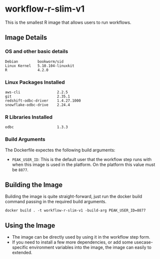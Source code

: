 # workflow-r-slim-v1
This is the smallest R image that allows users to run workflows.

## Image Details
### OS and other basic details
```
Debian         bookworm/sid
Linux Kernel   5.10.104-linuxkit
R              4.2.0
```

### Linux Packages Installed
```
aws-cli                 2.2.5
git                     2.35.1
redshift-odbc-driver    1.4.27.1000
snowflake-odbc-drive    2.24.4
```

### R Libraries Installed
```
odbc                    1.3.3
```

### Build Arguments
The Dockerfile expectes the following build arguments:
- `PEAK_USER_ID`: This is the default user that the workflow step runs with when this image is used in the platform. On the platform this value must be `8877`.

## Building the Image
Building the image is quite straight-forward, just run the docker build command passing in the required build arguments.
```
docker build . -t workflow-r-slim-v1 -build-arg PEAK_USER_ID=8877
```

## Using the Image
- The image can be directly used by using it in the workflow step form.
- If you need to install a few more dependencies, or add some usecase-specific environment variables into the image, the image can easily to extended.